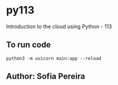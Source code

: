# py113
Introduction to the cloud using Python - 113

## To run code
`python3 -m uvicorn main:app --reload`

## Author: Sofia Pereira